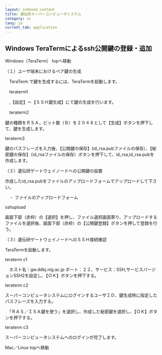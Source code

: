 ```yaml
---
layout: indexed_content
title: 遺伝研スーパーコンピュータシステム
category: sc
lang: ja
current_tab: application
---
```


## Windows TeraTermによるssh公開鍵の登録・追加


 
Windows（TeraTerm）   topへ移動

（１）ユーザ端末におけるペア鍵の生成

　TeraTerm で鍵を生成するには、TeraTermを起動します。

　teraterm1

　,【設定】ー【ＳＳＨ鍵生成】にて鍵の生成を行います。

 

　teraterm2

  鍵の種類をＲＳＡ，ビット数（Ｂ）を２０４８として【生成】ボタンを押下して、鍵を生成します。

 

  teraterm3

  鍵のパスフレーズを入力後、【公開鍵の保存】(id_rsa.pubファイルの保存）、【秘密鍵の保存】（id_rsaファイルの保存）ボタンを押下して、id_rsa,id_rsa.pubを作成します。

 

（２）遺伝研ゲートウェイノードへの公開鍵の設置

 作成したid_rsa.pubをファイルのアップロードフォームでアップロードして下さい。

　・ ファイルのアップロードフォーム

sshupload

画面下部（赤枠）の【選択】を押し、ファイル選択画面寄り、アップロードするファイルを選択後、画面下部（赤枠）の【公開鍵登録】ボタンを押して登録を行う。

（３）遺伝研ゲートウェイノードへのＳＳＨ接続確認

TeraTermを起動します。

  teraterm c1

　ホスト名：gw.ddbj.nig.ac.jp  ポート：２２、サービス：SSH,サービスバージョンSSH2を設定し、【ＯＫ】ボタンを押下する。

  teraterm c2

   スーパーコンピュータシステムにログインするユーザＩＤ、鍵生成時に指定したパスフレーズを入力する。

　「ＲＡＳ／ＩＳＡ鍵を使う」を選択し、作成した秘密鍵を選択し、【ＯＫ】ボタンを押下する。

  teraterm c3

  スーパーコンピュータシステムへのログインが完了します。

 

 
Mac／Linux   topへ移動


 
